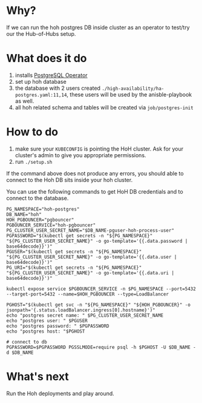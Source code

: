 # Why?
If we can run the hoh postgres DB inside cluster as an operator to test/try our the Hub-of-Hubs setup.

# What does it do
1. installs [PostgreSQL Operator](https://access.crunchydata.com/documentation/postgres-operator/v5/)
2. set up hoh database
3. the database with 2 users created `./high-availability/ha-postgres.yaml:11,14`, these users will be used by the anisble-playbook as well.
4. all hoh related schema and tables will be created via `job/postgres-init`

# How to do
1. make sure your `KUBECONFIG` is pointing the HoH cluster. Ask for your cluster's admin to give you appropriate permissions.
2. run `./setup.sh`

If the command above does not produce any errors, you should able to connect to the Hoh DB sits inside your hoh cluster.

You can use the following commands to get HoH DB credentials and to connect to the database.
```
PG_NAMESPACE="hoh-postgres"
DB_NAME="hoh"
HOH_PGBOUNCER="pgbouncer"
PGBOUNCER_SERVICE="hoh-pgbouncer"
PG_CLUSTER_USER_SECRET_NAME="$DB_NAME-pguser-hoh-process-user"
PGPASSWORD="$(kubectl get secrets -n "${PG_NAMESPACE}" "${PG_CLUSTER_USER_SECRET_NAME}" -o go-template='{{.data.password | base64decode}}')"
PGUSER="$(kubectl get secrets -n "${PG_NAMESPACE}" "${PG_CLUSTER_USER_SECRET_NAME}" -o go-template='{{.data.user | base64decode}}')"
PG_URI="$(kubectl get secrets -n "${PG_NAMESPACE}" "${PG_CLUSTER_USER_SECRET_NAME}" -o go-template='{{.data.uri | base64decode}}')"

kubectl expose service $PGBOUNCER_SERVICE -n $PG_NAMESPACE --port=5432 --target-port=5432 --name=$HOH_PGBOUNCER --type=LoadBalancer

PGHOST="$(kubectl get svc -n "${PG_NAMESPACE}" "${HOH_PGBOUNCER}" -o jsonpath='{.status.loadBalancer.ingress[0].hostname}')"
echo "postgres secret name: " $PG_CLUSTER_USER_SECRET_NAME
echo "postgres user: " $PGUSER
echo "postgres password: " $PGPASSWORD
echo "postgres host: "$PGHOST

# connect to db
PGPASSWORD=$PGPASSWORD PGSSLMODE=require psql -h $PGHOST -U $DB_NAME -d $DB_NAME

```

# What's next
Run the Hoh deployments and play around.
